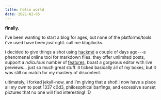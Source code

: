 ```yaml
---
title: hello world
date: 2021-02-05
---
```


**finally.**

i've been wanting to start a blog for ages, but none of the platforms/tools i've used have been *just* right. call me blogilocks.

i decided to give things a shot using [hackmd](https://hackmd.io/) a couple of days ago---a phenomenal online tool for markdown files. they offer unlimited posts, support a *ridiculous* number of [features](https://hackmd.io/features), boast a gorgeous editor with live previews... just so much great stuff. it ticked basically all of my boxes, but it was still no match for my mastery of discontent.

ultimately, i forked jekyll-now, and i'm giving that a shot! i now have a place all my own to post 1337 c0d3, philosophical barfings, and excessive sunset pictures that no one will find interesting! :D
